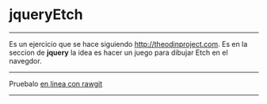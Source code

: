 # jqueryEtch
---
Es un ejercicio que se hace siguiendo <http://theodinproject.com>.
Es en la seccion de **jquery** la idea es hacer un juego para dibujar
Etch en el navegdor.
___
Pruebalo [en linea con rawgit](https://rawgit.com/ponkbrown/jqueryEtch/master/etch.html)
***
